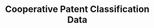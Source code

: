 ---
bigquery: https://console.cloud.google.com/bigquery?p=patents-public-data&d=cpc&page=dataset
citation: '“Cooperative Patent Classification” by the EPO and USPTO, for public use. '
contributors: EPO, USPTO
cost: None
description: Cooperative Patent Classification Data contains the scheme and definitions
  of the Cooperative Patent Classification system for classifying patent documents.
  The CPC is the result of a partnership between the EPO and the USPTO in their joint
  effort to develop a common, internationally compatible classification system for
  technical documents, in particular patent publications, which will be used by both
  offices in the patent granting process
documentation: https://www.cooperativepatentclassification.org/cpcSchemeAndDefinitions
last_edit: 04/06/2022, 03:38:29
location: https://www.cooperativepatentclassification.org/index
maintained_by: USPTO, EPO
schema_fields:
- additional_only
- ipcConcordant
- application_references
- limitingReferences
- not_allocatable
- residualReferences
- dateRevised
- residual_references
- limiting_references
- informativeReferences
- breakdown_code
- synonyms
- parents
- titlePart
- definition
- informative_references
- symbol
- breakdownCode
- sizeCache
- title_part
- childGroups
- applicationReferences
- level
- glossary
- title_full
- titleFull
- child_groups
- status
- children
- ipc_concordant
- notAllocatable
- date_revised
shortname: cooperative_patent_classification
tags:
- patents
- science
title: Cooperative Patent Classification Data
uuid: 984374a7-16e9-4b35-9445-458daceb01bf
---